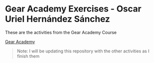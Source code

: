 # Gear Academy Exercises - Oscar Uriel Hernández Sánchez

These are the activities from the Gear Academy Course

[Gear Academy](https://academy.gear.foundation/course/tamagotchi)

>Note: I will be updating this repository with the other activities as I finish them
